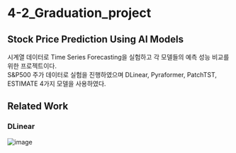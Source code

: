 # 4-2_Graduation_project
## Stock Price Prediction Using AI Models
시계열 데이터로 Time Series Forecasting을 실험하고 각 모델들의 예측 성능 비교를 위한 프로젝트이다.<br>
S&P500 주가 데이터로 실험을 진행하였으며 DLinear, Pyraformer, PatchTST, ESTIMATE 4가지 모델을 사용하였다.<br>

## Related Work
### DLinear
![image](https://github.com/yoonseonchoi/4-2_Graduation_project/assets/102509278/ec241634-6cba-4d34-9ac0-ff8d530b99fa)
